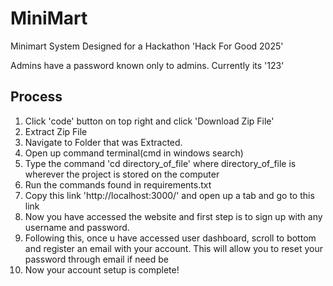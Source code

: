 # MiniMart
Minimart System Designed for a Hackathon 'Hack For Good 2025'


Admins have a password known only to admins. Currently its '123'



## Process
  1) Click 'code' button on top right and click 'Download Zip File'
  2) Extract Zip File
  3) Navigate to Folder that was Extracted.
  4) Open up command terminal(cmd in windows search)
  5) Type the command 'cd directory_of_file' where directory_of_file is wherever the project is stored on the computer
  6) Run the commands found in requirements.txt
  7) Copy this link 'http://localhost:3000/' and open up a tab and go to this link
  8) Now you have accessed the website and first step is to sign up with any username and password.
  9) Following this, once u have accessed user dashboard, scroll to bottom and register an email with your account. This will allow you to reset your password through email if need be
  10) Now your account setup is complete!
